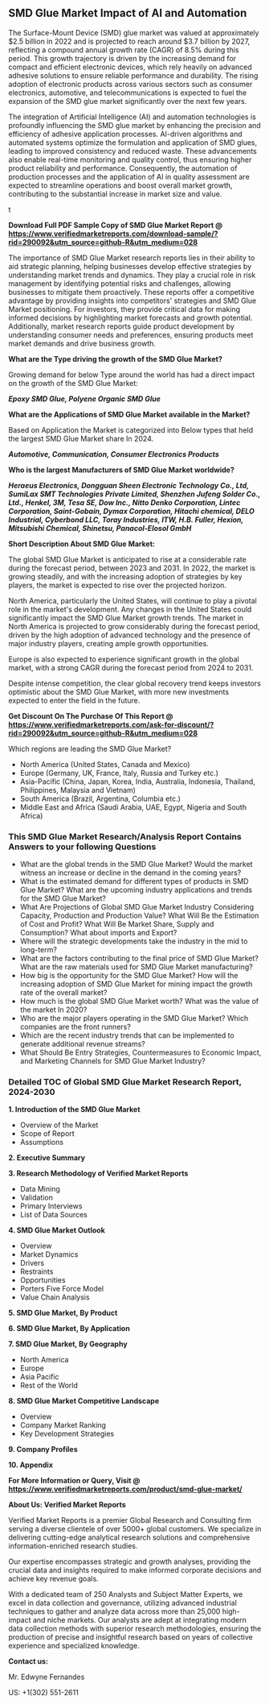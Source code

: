<h2>SMD Glue Market Impact of AI and Automation</h2><p>The Surface-Mount Device (SMD) glue market was valued at approximately $2.5 billion in 2022 and is projected to reach around $3.7 billion by 2027, reflecting a compound annual growth rate (CAGR) of 8.5% during this period. This growth trajectory is driven by the increasing demand for compact and efficient electronic devices, which rely heavily on advanced adhesive solutions to ensure reliable performance and durability. The rising adoption of electronic products across various sectors such as consumer electronics, automotive, and telecommunications is expected to fuel the expansion of the SMD glue market significantly over the next few years.</p><p>The integration of Artificial Intelligence (AI) and automation technologies is profoundly influencing the SMD glue market by enhancing the precision and efficiency of adhesive application processes. AI-driven algorithms and automated systems optimize the formulation and application of SMD glues, leading to improved consistency and reduced waste. These advancements also enable real-time monitoring and quality control, thus ensuring higher product reliability and performance. Consequently, the automation of production processes and the application of AI in quality assessment are expected to streamline operations and boost overall market growth, contributing to the substantial increase in market size and value.</p>t</p><p id="" class=""><strong>Download Full PDF Sample Copy of SMD Glue Market Report @ <a href="https://www.verifiedmarketreports.com/download-sample/?rid=290092&utm_source=github-R&utm_medium=028" target="_blank">https://www.verifiedmarketreports.com/download-sample/?rid=290092&utm_source=github-R&utm_medium=028</a></strong></p><p>The importance of&nbsp;SMD Glue Market research reports lies in their ability to aid strategic planning, helping businesses develop effective strategies by understanding market trends and dynamics. They play a crucial role in risk management by identifying potential risks and challenges, allowing businesses to mitigate them proactively. These reports offer a competitive advantage by providing insights into competitors' strategies and SMD Glue Market positioning. For investors, they provide critical data for making informed decisions by highlighting market forecasts and growth potential. Additionally, market research reports guide product development by understanding consumer needs and preferences, ensuring products meet market demands and drive business growth.</p><p><strong>What are the&nbsp;Type driving the growth of the SMD Glue Market?</strong></p><p id="" class="">Growing demand for below Type around the world has had a direct impact on the growth of the SMD Glue Market:</p><em><strong>Epoxy SMD Glue, Polyene Organic SMD Glue</strong></em></p><strong>What are the&nbsp;Applications&nbsp;of SMD Glue Market available in the Market?</strong></p><p id="" class="">Based on Application the Market is categorized into Below types that held the largest SMD Glue Market share In 2024.</p><em><strong>Automotive, Communication, Consumer Electronics Products</strong></em></p><strong>Who is the largest Manufacturers of SMD Glue Market worldwide?</strong></p><p><em><strong>Heraeus Electronics, Dongguan Sheen Electronic Technology Co., Ltd, SumiLax SMT Technologies Private Limited, Shenzhen Jufeng Solder Co., Ltd., Henkel, 3M, Tesa SE, Dow Inc., Nitto Denko Corporation, Lintec Corporation, Saint-Gobain, Dymax Corporation, Hitachi chemical, DELO Industrial, Cyberbond LLC, Toray Industries, ITW, H.B. Fuller, Hexion, Mitsubishi Chemical, Shinetsu, Panacol-Elosol GmbH</strong></em></p><p id="" class=""><strong>Short Description About SMD Glue Market:</strong></p><p>The global SMD Glue Market is anticipated to rise at a considerable rate during the forecast period, between 2023 and 2031. In 2022, the market is growing steadily, and with the increasing adoption of strategies by key players, the market is expected to rise over the projected horizon.</p><p>North America, particularly the United States, will continue to play a pivotal role in the market's development. Any changes in the United States could significantly impact the SMD Glue Market growth trends. The market in North America is projected to grow considerably during the forecast period, driven by the high adoption of advanced technology and the presence of major industry players, creating ample growth opportunities.</p><p>Europe is also expected to experience significant growth in the global market, with a strong CAGR during the forecast period from 2024 to 2031.</p><p>Despite intense competition, the clear global recovery trend keeps investors optimistic about the SMD Glue Market, with more new investments expected to enter the field in the future.</p><p id="" class=""><strong>Get Discount On The Purchase Of This Report @ <a href="https://www.verifiedmarketreports.com/ask-for-discount/?rid=290092&utm_source=github-R&utm_medium=028" target="_blank">https://www.verifiedmarketreports.com/ask-for-discount/?rid=290092&utm_source=github-R&utm_medium=028</a></strong></p>Which regions are leading the SMD Glue Market?</p><ul><li>North America (United States, Canada and Mexico)</li><li>Europe (Germany, UK, France, Italy, Russia and Turkey etc.)</li><li>Asia-Pacific (China, Japan, Korea, India, Australia, Indonesia, Thailand, Philippines, Malaysia and Vietnam)</li><li>South America (Brazil, Argentina, Columbia etc.)</li><li>Middle East and Africa (Saudi Arabia, UAE, Egypt, Nigeria and South Africa)</li></ul><h3 id="" class="">This SMD Glue Market Research/Analysis Report Contains Answers to your following Questions</h3><ul><li>What are the global trends in the SMD Glue Market? Would the market witness an increase or decline in the demand in the coming years?</li><li>What is the estimated demand for different types of products in SMD Glue Market? What are the upcoming industry applications and trends for the SMD Glue Market?</li><li>What Are Projections of Global SMD Glue Market Industry Considering Capacity, Production and Production Value? What Will Be the Estimation of Cost and Profit? What Will Be Market Share, Supply and Consumption? What about imports and Export?</li><li>Where will the strategic developments take the industry in the mid to long-term?</li><li>What are the factors contributing to the final price of SMD Glue Market? What are the raw materials used for SMD Glue Market manufacturing?</li><li>How big is the opportunity for the SMD Glue Market? How will the increasing adoption of SMD Glue Market for mining impact the growth rate of the overall market?</li><li>How much is the global SMD Glue Market worth? What was the value of the market In 2020?</li><li>Who are the major players operating in the SMD Glue Market? Which companies are the front runners?</li><li>Which are the recent industry trends that can be implemented to generate additional revenue streams?</li><li>What Should Be Entry Strategies, Countermeasures to Economic Impact, and Marketing Channels for SMD Glue Market Industry?</li></ul><h3 id="" class="">Detailed TOC of Global SMD Glue Market Research Report, 2024-2030</h3><p id="" class=""><strong>1. Introduction of the SMD Glue Market</strong></p><ul><li>Overview of the Market</li><li>Scope of Report</li><li>Assumptions</li></ul><p id="" class=""><strong>2. Executive Summary</strong></p><p id="" class=""><strong>3. Research Methodology of Verified Market Reports</strong></p><ul><li>Data Mining</li><li>Validation</li><li>Primary Interviews</li><li>List of Data Sources</li></ul><p id="" class=""><strong>4. SMD Glue Market Outlook</strong></p><ul><li>Overview</li><li>Market Dynamics</li><li>Drivers</li><li>Restraints</li><li>Opportunities</li><li>Porters Five Force Model</li><li>Value Chain Analysis</li></ul><p id="" class=""><strong>5. SMD Glue Market, By Product</strong></p><p id="" class=""><strong>6. SMD Glue Market, By Application</strong></p><p id="" class=""><strong>7. SMD Glue Market, By Geography</strong></p><ul><li>North America</li><li>Europe</li><li>Asia Pacific</li><li>Rest of the World</li></ul><p id="" class=""><strong>8. SMD Glue Market Competitive Landscape</strong></p><ul><li>Overview</li><li>Company Market Ranking</li><li>Key Development Strategies</li></ul><p id="" class=""><strong>9. Company Profiles</strong></p><p id="" class=""><strong>10. Appendix</strong></p><p id="" class=""><strong>For More Information or Query, Visit @ <a href="https://www.verifiedmarketreports.com/product/smd-glue-market/" target="_blank">https://www.verifiedmarketreports.com/product/smd-glue-market/</a></strong></p><p id="" class=""><strong>About Us: Verified Market Reports</strong></p><p id="" class="">Verified Market Reports is a premier Global Research and Consulting firm serving a diverse clientele of over 5000+ global customers. We specialize in delivering cutting-edge analytical research solutions and comprehensive information-enriched research studies.</p><p id="" class="">Our expertise encompasses strategic and growth analyses, providing the crucial data and insights required to make informed corporate decisions and achieve key revenue goals.</p><p id="" class="">With a dedicated team of 250 Analysts and Subject Matter Experts, we excel in data collection and governance, utilizing advanced industrial techniques to gather and analyze data across more than 25,000 high-impact and niche markets. Our analysts are adept at integrating modern data collection methods with superior research methodologies, ensuring the production of precise and insightful research based on years of collective experience and specialized knowledge.</p><p id="" class=""><strong>Contact us:</strong></p><p id="" class="">Mr. Edwyne Fernandes</p><p id="" class="">US: +1(302) 551-2611</p>